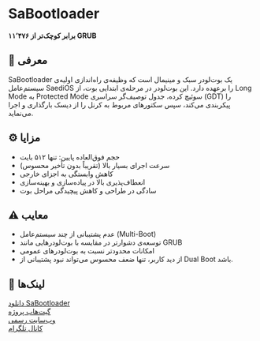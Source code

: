 # SaBootloader
**۱۱٬۴۷۶ برابر کوچک‌تر از GRUB**

## 🧩 معرفی
SaBootloader یک بوت‌لودر سبک و مینیمال است که وظیفه‌ی راه‌اندازی اولیه‌ی سیستم‌عامل SaediOS را برعهده دارد. این بوت‌لودر در مرحله‌ی ابتدایی بوت، از Long Mode به Protected Mode سوئیچ کرده، جدول توصیف‌گر سراسری (GDT) را پیکربندی می‌کند، سپس سکتورهای مربوط به کرنل را از دیسک بارگذاری و اجرا می‌نماید.

## ⚙️ مزایا
- حجم فوق‌العاده پایین: تنها ۵۱۲ بایت
- سرعت اجرای بسیار بالا (تقریباً بدون تأخیر محسوس)
- کاهش وابستگی به اجزای خارجی
- انعطاف‌پذیری بالا در پیاده‌سازی و بهینه‌سازی
- سادگی در طراحی و کاهش پیچیدگی مراحل بوت

## ⚠️ معایب
- عدم پشتیبانی از چند سیستم‌عامل (Multi-Boot)
- توسعه‌ی دشوارتر در مقایسه با بوت‌لودرهایی مانند GRUB
- امکانات محدودتر نسبت به بوت‌لودرهای عمومی
- از دید کاربر، تنها ضعف محسوس می‌تواند نبود پشتیبانی از Dual Boot باشد.

## 🔗 لینک‌ها
[دانلود SaBootloader]([#](https://github.com/1AlihadiSaedi/SaBootloader/archive/refs/tags/SaBootloader_beta.zip))  
[گیت‌هاب پروژه]([#](https://github.com/1AlihadiSaedi/SaBootloader))  
[وب‌سایت رسمی](https://saedi.zya.me)  
[کانال تلگرام](https://t.me/tel_sabootloader)
